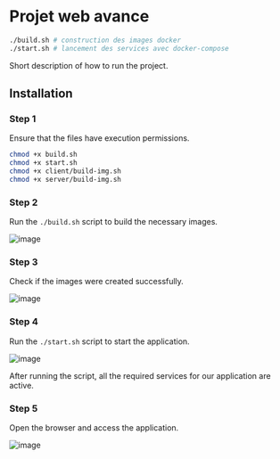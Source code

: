 # Projet web avance

```sh
./build.sh # construction des images docker
./start.sh # lancement des services avec docker-compose
```


Short description of how to run the project.

## Installation

### Step 1

Ensure that the files have execution permissions.

```bash
chmod +x build.sh
chmod +x start.sh
chmod +x client/build-img.sh
chmod +x server/build-img.sh
```

### Step 2

Run the `./build.sh` script to build the necessary images.

![image](https://github.com/yasser-9/Projet_application_de_livraison_A_la_demande/assets/65200234/2f0e0efa-5d32-4f80-abb2-88cbe4a355ef)


### Step 3

Check if the images were created successfully.

![image](https://github.com/yasser-9/Projet_application_de_livraison_A_la_demande/assets/65200234/f8eb4bb9-5326-493b-8fd7-a6c63c735d58)


### Step 4

Run the `./start.sh` script to start the application.

![image](https://github.com/yasser-9/Projet_application_de_livraison_A_la_demande/assets/65200234/8e4436d7-c255-470b-a97e-15ca1b69850f)

After running the script, all the required services for our application are active.

### Step 5

Open the browser and access the application.

![image](https://github.com/yasser-9/Projet_application_de_livraison_A_la_demande/assets/65200234/44b9e20c-f6c9-47b6-a900-c8ee57d1772b)

